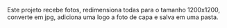 Este projeto recebe fotos, redimensiona todas para o tamanho 1200x1200, converte em jpg, adiciona uma logo a foto de capa e salva em uma pasta. 
